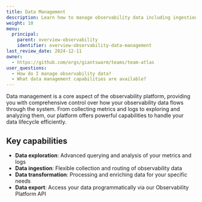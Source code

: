 ```yaml
---
title: Data Management
description: Learn how to manage observability data including ingestion, exploration, transformation, and export in the Giant Swarm platform.
weight: 10
menu:
  principal:
    parent: overview-observability
    identifier: overview-observability-data-management
last_review_date: 2024-12-11
owner:
  - https://github.com/orgs/giantswarm/teams/team-atlas
user_questions:
  - How do I manage observability data?
  - What data management capabilities are available?
---
```


Data management is a core aspect of the observability platform, providing you with comprehensive control over how your observability data flows through the system. From collecting metrics and logs to exploring and analyzing them, our platform offers powerful capabilities to handle your data lifecycle efficiently.

## Key capabilities

- **Data exploration**: Advanced querying and analysis of your metrics and logs
- **Data ingestion**: Flexible collection and routing of observability data
- **Data transformation**: Processing and enriching data for your specific needs
- **Data export**: Access your data programmatically via our Observability Platform API
